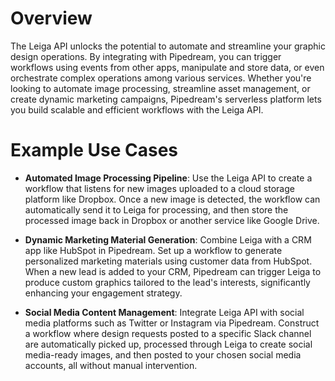 # Overview

The Leiga API unlocks the potential to automate and streamline your graphic design operations. By integrating with Pipedream, you can trigger workflows using events from other apps, manipulate and store data, or even orchestrate complex operations among various services. Whether you're looking to automate image processing, streamline asset management, or create dynamic marketing campaigns, Pipedream's serverless platform lets you build scalable and efficient workflows with the Leiga API.

# Example Use Cases

- **Automated Image Processing Pipeline**: Use the Leiga API to create a workflow that listens for new images uploaded to a cloud storage platform like Dropbox. Once a new image is detected, the workflow can automatically send it to Leiga for processing, and then store the processed image back in Dropbox or another service like Google Drive.

- **Dynamic Marketing Material Generation**: Combine Leiga with a CRM app like HubSpot in Pipedream. Set up a workflow to generate personalized marketing materials using customer data from HubSpot. When a new lead is added to your CRM, Pipedream can trigger Leiga to produce custom graphics tailored to the lead's interests, significantly enhancing your engagement strategy.

- **Social Media Content Management**: Integrate Leiga API with social media platforms such as Twitter or Instagram via Pipedream. Construct a workflow where design requests posted to a specific Slack channel are automatically picked up, processed through Leiga to create social media-ready images, and then posted to your chosen social media accounts, all without manual intervention.
